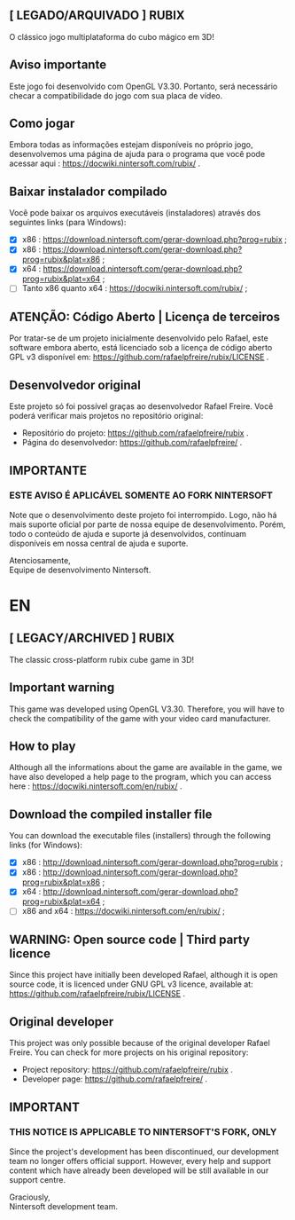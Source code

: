 ## [ LEGADO/ARQUIVADO ] RUBIX

O clássico jogo multiplataforma do cubo mágico em 3D!

## Aviso importante

Este jogo foi desenvolvido com OpenGL V3.30. Portanto, será necessário checar a compatibilidade do jogo com sua placa de vídeo.

## Como jogar

Embora todas as informações estejam disponíveis no próprio jogo, desenvolvemos uma página de ajuda para o programa que você pode acessar aqui : https://docwiki.nintersoft.com/rubix/ .

## Baixar instalador compilado

Você pode baixar os arquivos executáveis (instaladores) através dos seguintes links (para Windows):

- [x] x86 : https://download.nintersoft.com/gerar-download.php?prog=rubix ;
- [x] x86 : https://download.nintersoft.com/gerar-download.php?prog=rubix&plat=x86 ;
- [x] x64 : https://download.nintersoft.com/gerar-download.php?prog=rubix&plat=x64 ;
- [ ] Tanto x86 quanto x64 : https://docwiki.nintersoft.com/rubix/ ;

## ATENÇÃO: Código Aberto | Licença de terceiros

Por tratar-se de um projeto inicialmente desenvolvido pelo Rafael, este software embora aberto, está licenciado sob a licença de código aberto GPL v3 disponível em: https://github.com/rafaelpfreire/rubix/LICENSE .

## Desenvolvedor original

Este projeto só foi possível graças ao desenvolvedor Rafael Freire. Você poderá verificar mais projetos no repositório original:

* Repositório do projeto: https://github.com/rafaelpfreire/rubix .
* Página do desenvolvedor: https://github.com/rafaelpfreire/ .

## IMPORTANTE

### ESTE AVISO É APLICÁVEL SOMENTE AO FORK NINTERSOFT

Note que o desenvolvimento deste projeto foi interrompido. Logo, não há mais suporte oficial por parte de nossa equipe de desenvolvimento.
Porém, todo o conteúdo de ajuda e suporte já desenvolvidos, continuam disponíveis em nossa central de ajuda e suporte.

Atenciosamente,\
Equipe de desenvolvimento Nintersoft.

# EN


## [ LEGACY/ARCHIVED ] RUBIX

The classic cross-platform rubix cube game in 3D!

## Important warning

This game was developed using OpenGL V3.30. Therefore, you will have to check the compatibility of the game with your video card manufacturer.

## How to play

Although all the informations about the game are available in the game, we have also developed a help page to the program, which you can access here : https://docwiki.nintersoft.com/en/rubix/ .

## Download the compiled installer file

You can download the executable files (installers) through the following links (for Windows):

- [x] x86 : http://download.nintersoft.com/gerar-download.php?prog=rubix ;
- [x] x86 : http://download.nintersoft.com/gerar-download.php?prog=rubix&plat=x86 ;
- [x] x64 : http://download.nintersoft.com/gerar-download.php?prog=rubix&plat=x64 ;
- [ ] x86 and x64 : https://docwiki.nintersoft.com/en/rubix/ ;

## WARNING: Open source code | Third party licence

Since this project have initially been developed Rafael, although it is open source code, it is licenced under GNU GPL v3 licence, available at: https://github.com/rafaelpfreire/rubix/LICENSE .

## Original developer

This project was only possible because of the original developer Rafael Freire. You can check for more projects on his original repository:

* Project repository: https://github.com/rafaelpfreire/rubix .
* Developer page: https://github.com/rafaelpfreire/ .

## IMPORTANT

### THIS NOTICE IS APPLICABLE TO NINTERSOFT'S FORK, ONLY

Since the project's development has been discontinued, our development team no longer offers official support.
However, every help and support content which have already been developed will be still available in our support centre.

Graciously,\
Nintersoft development team.